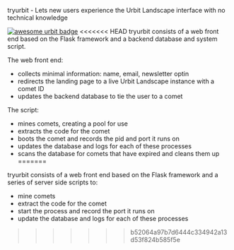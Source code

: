 tryurbit - Lets new users experience the Urbit Landscape interface with no technical knowledge

[![awesome urbit badge](https://img.shields.io/badge/~-awesome%20urbit-lightgrey)](https://github.com/urbit/awesome-urbit)
<<<<<<< HEAD
tryurbit consists of a web front end based on the Flask framework and a backend database and system script. 

The web front end:
 - collects minimal information: name, email, newsletter optin
 - redirects the landing page to a live Urbit Landscape instance with a comet ID
 - updates the backend database to tie the user to a comet
 
The script:
 - mines comets, creating a pool for use
 - extracts the code for the comet
 - boots the comet and records the pid and port it runs on
 - updates the database and logs for each of these processes
 - scans the database for comets that have expired and cleans them up
=======


tryurbit consists of a web front end based on the Flask framework and a series of server side scripts to:
 - mine comets
 - extract the code for the comet
 - start the process and record the port it runs on
 - update the database and logs for each of these processes
>>>>>>> b52064a97b7d6444c334942a13d53f824b585f5e

